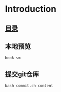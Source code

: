 # Introduction

## [目录](README.md)

## 本地预览
```
book sm
```

## 提交git仓库
```
bash commit.sh content
```
